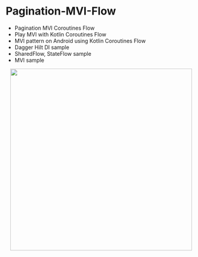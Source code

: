 # Pagination-MVI-Flow
- Pagination MVI Coroutines Flow
- Play MVI with Kotlin Coroutines Flow
- MVI pattern on Android using Kotlin Coroutines Flow
- Dagger Hilt DI sample
- SharedFlow, StateFlow sample
- MVI sample

<p align="center">
    <img src="demo.gif" height="480" >
</p>
